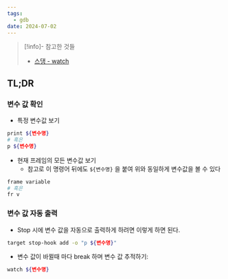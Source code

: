 ```yaml
---
tags:
  - gdb
date: 2024-07-02
---
```

> [!info]- 참고한 것들
> - [스댕 - watch](https://stackoverflow.com/a/3099725)

## TL;DR

### 변수 값 확인

- 특정 변수값 보기

```sh title="(lldb)"
print ${변수명}
# 혹은
p ${변수명}
```

- 현재 프레임의 모든 변수값 보기
	- 참고로 이 명령어 뒤에도 `${변수명}` 을 붙여 위와 동일하게 변수값을 볼 수 있다

```sh title="(lldb)"
frame variable
# 혹은
fr v
```

### 변수 값 자동 출력

- Stop 시에 변수 값을 자동으로 출력하게 하려면 이렇게 하면 된다.

```sh title="(lldb)"
target stop-hook add -o "p ${변수명}"
```

- 변수 값이 바뀔때 마다 break 하며 변수 값 추적하기:

```sh title="(gdb)"
watch ${변수명}
```